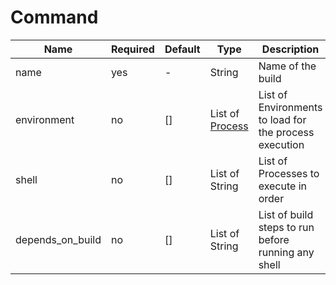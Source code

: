 # Command

| Name             | Required | Default | Type                                | Description                                            |
|------------------|----------|---------|-------------------------------------|--------------------------------------------------------|
| name             | yes      | -       | String                              | Name of the build                                      |
| environment      | no       | []      | List of [Process](06-01-Process.md) | List of Environments to load for the process execution |
| shell            | no       | []      | List of String                      | List of Processes to execute in order                  |
| depends_on_build | no       | []      | List of String                      | List of build steps to run before running any shell    |


